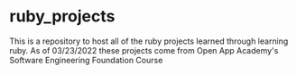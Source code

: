 # ruby_projects
This is a repository to host all of the ruby projects learned through learning ruby. 
As of 03/23/2022 these projects come from Open App Academy's Software Engineering Foundation Course
